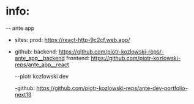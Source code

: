 # info:

-- ante app

- sites:
  prod: https://react-http-9c2cf.web.app/

- github:
  backend: https://github.com/piotr-kozlowski-reps/-ante_app__backend
  frontend: https://github.com/piotr-kozlowski-reps/ante_app__react

  --piotr kozlowski dev

  -github: https://github.com/piotr-kozlowski-reps/ante-dev-portfolio-next13
